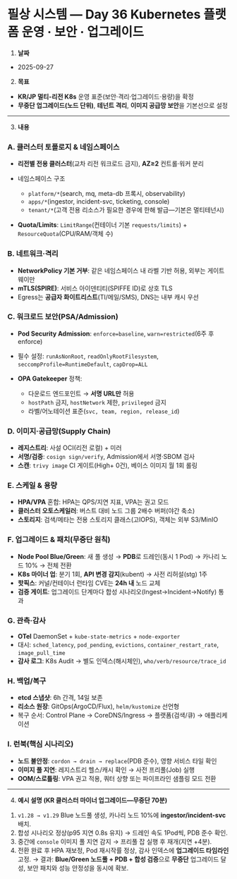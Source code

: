 # 필상 시스템 — Day 36 Kubernetes 플랫폼 운영 · 보안 · 업그레이드

1. **날짜**

* 2025-09-27

2. **목표**

* **KR/JP 멀티-리전 K8s** 운영 표준(보안·격리·업그레이드·용량)을 확정
* **무중단 업그레이드(노드 단위)**, **테넌트 격리**, **이미지 공급망 보안**을 기본선으로 설정

---

3. **내용**

### A. 클러스터 토폴로지 & 네임스페이스

* **리전별 전용 클러스터**(교차 리전 워크로드 금지), **AZ≥2** 컨트롤·워커 분리
* 네임스페이스 구조

  * `platform/*`(search, mq, meta-db 프록시, observability)
  * `apps/*`(ingestor, incident-svc, ticketing, console)
  * `tenant/*`(고객 전용 리소스가 필요한 경우에 한해 발급—기본은 멀티테넌시)
* **Quota/Limits**: `LimitRange`(컨테이너 기본 `requests/limits`) + `ResourceQuota`(CPU/RAM/객체 수)

### B. 네트워크·격리

* **NetworkPolicy 기본 거부**: 같은 네임스페이스 내 라벨 기반 허용, 외부는 게이트웨이만
* **mTLS(SPIRE)**: 서비스 아이덴티티(SPIFFE ID)로 상호 TLS
* Egress는 **공급자 화이트리스트**(TI/메일/SMS), DNS는 내부 캐시 우선

### C. 워크로드 보안(PSA/Admission)

* **Pod Security Admission**: `enforce=baseline`, `warn=restricted`(6주 후 enforce)
* 필수 설정: `runAsNonRoot`, `readOnlyRootFilesystem`, `seccompProfile=RuntimeDefault`, `capDrop=ALL`
* **OPA Gatekeeper** 정책:

  * 다운로드 엔드포인트 → **서명 URL만** 허용
  * `hostPath` 금지, `hostNetwork` 제한, `privileged` 금지
  * 라벨/어노테이션 표준(`svc, team, region, release_id`)

### D. 이미지·공급망(Supply Chain)

* **레지스트리**: 사설 OCI(리전 로컬) + 미러
* **서명/검증**: `cosign sign/verify`, Admission에서 서명·SBOM 검사
* **스캔**: `trivy image` CI 게이트(High+ 0건), 베이스 이미지 월 1회 롤링

### E. 스케일 & 용량

* **HPA/VPA** 혼합: HPA는 QPS/지연 지표, VPA는 권고 모드
* **클러스터 오토스케일러**: 버스트 대비 노드 그룹 2배수 버퍼(야간 축소)
* **스토리지**: 검색/메타는 전용 스토리지 클래스(고IOPS), 객체는 외부 S3/MinIO

### F. 업그레이드 & 패치(무중단 원칙)

* **Node Pool Blue/Green**: 새 풀 생성 → **PDB**로 드레인(동시 1 Pod) → 카나리 노드 10% → 전체 전환
* **K8s 마이너 업**: 분기 1회, **API 변경 감지**(kubent) → 사전 리허설(stg) 1주
* **핫픽스**: 커널/컨테이너 런타임 CVE는 **24h 내** 노드 교체
* **검증 게이트**: 업그레이드 단계마다 합성 시나리오(Ingest→Incident→Notify) 통과

### G. 관측·감사

* **OTel** DaemonSet + `kube-state-metrics` + `node-exporter`
* 대시: `sched_latency`, `pod_pending`, `evictions`, `container_restart_rate`, `image_pull_time`
* **감사 로그**: K8s Audit → 별도 인덱스(해시체인), `who/verb/resource/trace_id`

### H. 백업/복구

* **etcd 스냅샷**: 6h 간격, 14일 보존
* **리소스 원장**: GitOps(ArgoCD/Flux), `helm/kustomize` 선언형
* 복구 순서: Control Plane → CoreDNS/Ingress → 플랫폼(검색/큐) → 애플리케이션

### I. 런북(핵심 시나리오)

* **노드 불안정**: `cordon → drain → replace`(PDB 준수), 영향 서비스 타일 확인
* **이미지 풀 지연**: 레지스트리 헬스/캐시 확인 → 사전 프리풀(Job) 실행
* **OOM/스로틀링**: VPA 권고 적용, 쿼터 상향 또는 파이프라인 샘플링 모드 전환

---

4. **예시 설명 (KR 클러스터 마이너 업그레이드—무중단 70분)**

1) `v1.28 → v1.29` Blue 노드풀 생성, 카나리 노드 10%에 **ingestor/incident-svc** 배치.
2) 합성 시나리오 정상(p95 지연 0.8s 유지) → 드레인 속도 1Pod씩, PDB 준수 확인.
3) 중간에 `console` 이미지 풀 지연 감지 → 프리풀 잡 실행 후 재개(지연 +4분).
4) 전환 완료 후 HPA 재보정, Pod 재시작률 정상, 감사 인덱스에 **업그레이드 타임라인** 고정.
   → 결과: **Blue/Green 노드풀 + PDB + 합성 검증**으로 **무중단** 업그레이드 달성, 보안 패치와 성능 안정성을 동시에 확보.

